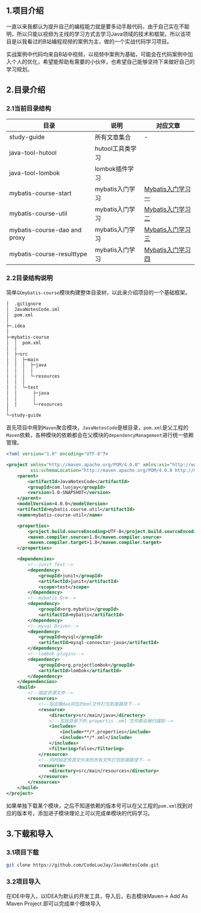 ## 1.项目介绍

一直以来我都认为提升自己的编程能力就是要多动手敲代码，由于自己实在不聪明，所以只能以视频为主线的学习方式去学习Java领域的技术和框架。所以该项目是以我看过的B站编程视频的案例为主，做的一个实战代码学习项目。

实战案例中代码均来自B站中视频，以视频中案例为基础，可能会在代码案例中加入个人的优化，希望能帮助有需要的小伙伴，也希望自己能够坚持下来做好自己的学习规划。

## 2.目录介绍

### 2.1当前目录结构

| 目录             | 说明             | 对应文章                                                     |
| ---------------- | ---------------- | ------------------------------------------------------------ |
| study-guide      | 所有文章集合     | -                                                            |
| java-tool-hutool | hutool工具类学习 |                                                              |
| java-tool-lombok | lombok插件学习   |                                                              |
| mybatis-course-start   | mybatis入门学习  | [Mybatis入门学习一](study-guide/Mybatis入门学习一.md) |
| mybatis-course-util   | mybatis入门学习  | [Mybatis入门学习二](study-guide/Mybatis入门学习二.md) |
| mybatis-course-dao and proxy   | mybatis入门学习  | [Mybatis入门学习三](study-guide/Mybatis入门学习三.md) |
| mybatis-course-resulttype   | mybatis入门学习  | [Mybatis入门学习四](study-guide/Mybatis入门学习四-resultType.md) |

### 2.2目录结构说明

简单以`mybatis-course`模块构建整体目录树，以此来介绍项目的一个基础框架。

```markdown
│  .gitignore
│  JavaNotesCode.iml
│  pom.xml
│  
├─.idea
│                                              
├─mybatis-course
│  │  pom.xml
│  │  
│  ├─src
│  │  ├─main
│  │  │  ├─java
│  │  │  │                  
│  │  │  └─resources
│  │  │          
│  │  └─test
│  │      ├─java
│  │      │              
│  │      └─resources
│                          
└─study-guide
```

首先项目中用到`Maven`聚合模块，`JavaNotesCode`是根目录，`pom.xml`是父工程的`Maven`依赖，各种模块的依赖都会在父模块的`dependencyManagement`进行统一依赖管理。

```xml
<?xml version="1.0" encoding="UTF-8"?>

<project xmlns="http://maven.apache.org/POM/4.0.0" xmlns:xsi="http://www.w3.org/2001/XMLSchema-instance"
         xsi:schemaLocation="http://maven.apache.org/POM/4.0.0 http://maven.apache.org/xsd/maven-4.0.0.xsd">
    <parent>
        <artifactId>JavaNotesCode</artifactId>
        <groupId>com.luojay</groupId>
        <version>1.0-SNAPSHOT</version>
    </parent>
    <modelVersion>4.0.0</modelVersion>
    <artifactId>mybatis.course.util</artifactId>
    <name>mybatis-course-util</name>

    <properties>
        <project.build.sourceEncoding>UTF-8</project.build.sourceEncoding>
        <maven.compiler.source>1.8</maven.compiler.source>
        <maven.compiler.target>1.8</maven.compiler.target>
    </properties>

    <dependencies>
        <!--junit Test-->
        <dependency>
            <groupId>junit</groupId>
            <artifactId>junit</artifactId>
            <scope>test</scope>
        </dependency>
        <!--mybatis Orm-->
        <dependency>
            <groupId>org.mybatis</groupId>
            <artifactId>mybatis</artifactId>
        </dependency>
        <!--mysql Driver-->
        <dependency>
            <groupId>mysql</groupId>
            <artifactId>mysql-connector-java</artifactId>
        </dependency>
        <!--lombok plugins-->
        <dependency>
            <groupId>org.projectlombok</groupId>
            <artifactId>lombok</artifactId>
        </dependency>
    </dependencies>
    <build>
        <!--指定资源文件-->
        <resources>
            <!--指定跟dao同包的xml文件打包到类路径下-->
            <resource>
                <directory>src/main/java</directory>
                <!--包括目录下的.propertis .xml 文件都会被扫描到-->
                <includes>
                    <include>**/*.properties</include>
                    <include>**/*.xml</include>
                </includes>
                <filtering>false</filtering>
            </resource>
            <!--同时指定资源文件夹的所有文件打包到类路径下-->
            <resource>
                <directory>src/main/resources</directory>
            </resource>
        </resources>
    </build>
</project>
```

如果单独下载某个模块，之后不知道依赖的版本号可以在父工程的`pom.xml`找到对应的版本号，添加进子模块理论上可以完成单模块的代码学习。

## 3.下载和导入

### 3.1项目下载

```bash
git clone https://github.com/CodeLuoJay/JavaNotesCode.git
```

### 3.2项目导入

在IDE中导入，以IDEA为默认的开发工具，导入后，右击模块Maven-> Add As  Maven Project 即可以完成单个模块导入

